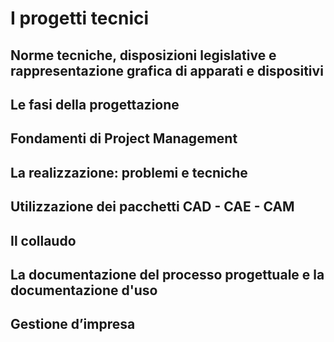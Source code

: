 # I progetti tecnici

## Norme tecniche, disposizioni legislative e rappresentazione grafica di apparati e dispositivi

## Le fasi della progettazione

## Fondamenti di Project Management

## La realizzazione: problemi e tecniche

## Utilizzazione dei pacchetti CAD - CAE - CAM

## Il collaudo

## La documentazione del processo progettuale e la documentazione d'uso

## Gestione d’impresa